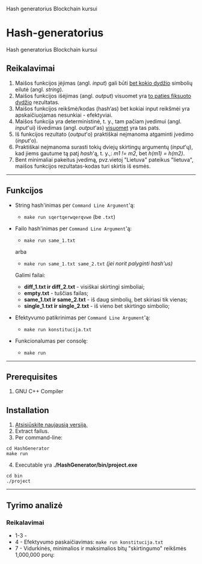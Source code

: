 
Hash generatorius Blockchain kursui

# Hash-generatorius
Hash generatorius Blockchain kursui
## Reikalavimai
1. Maišos funkcijos įėjimas (angl. *input*) gali būti <u>bet kokio dydžio</u> simbolių eilutė (angl. *string*).
2. Maišos funkcijos išėjimas (angl. *output*) visuomet yra <u>to paties fiksuoto dydžio</u> rezultatas.
3. Maišos funkcijos reikšmė/kodas (hash‘as) bet kokiai input reikšmėi yra apskaičiuojamas nesunkiai - efektyviai.
4. Maišos funkcija yra deterministinė, t. y., tam pačiam įvedimui (angl. *input*'ui) išvedimas (angl. *output*'as) <u>visuomet</u> yra tas pats.
5. Iš funkcijos rezultato (*output*'o) praktiškai neįmanoma atgaminti įvedimo (*input*'o).
6. Praktiškai neįmanoma surasti tokių dviejų skirtingų argumentų (*input*'ų), kad jiems gautume tą patį *hash*'ą, t. y.,: *m1 != m2*, bet *h(m1) = h(m2)*.
7. Bent minimaliai pakeitus įvedimą, pvz.vietoj "Lietuva" pateikus "lietuva", maišos funkcijos rezultatas-kodas turi skirtis iš esmės.

---

## Funkcijos

* String hash'inimas per `Command Line Argument`'ą:
  * `make run sqertqerwqerqvwe` (be `.txt`)
* Failo hash'inimas per `Command Line Argument`'ą:
  * `make run same_1.txt`
  
  arba
   * `make run same_1.txt same_2.txt` *(jei norit palyginti hash'us)*
  
  Galimi failai:
  * **diff_1.txt ir diff_2.txt** - visiškai skirtingi simboliai;
  * **empty.txt** - tuščias failas;
  * **same_1.txt ir same_2.txt** - iš daug simbolių, bet skiriasi tik vienas;
  * **single_1.txt ir single_2.txt** - iš vieno bet skirtingo simbolio;

* Efektyvumo patikrinimas per `Command Line Argument`'ą:
  * `make run konstitucija.txt`
  
* Funkcionalumas per consolę:
  * `make run`


---
## Prerequisites
1. GNU C++ Compiler

## Installation
1. [Atsisiūskite naujausią versiją.]()
2. Extract failus.
3. Per command-line:
```
cd HashGenerator
make run
```
4. Executable yra **./HashGenerator/bin/project.exe**
```
cd bin
./project
```
---

## Tyrimo analizė
### Reikalavimai
- 1-3 - 
- 4 - Efektyvumo paskaičiavimas: `make run konstitucija.txt`
- 7 - Vidurkinės, minimalios ir maksimalios bitų "skirtingumo" reikšmės 1,000,000 porų:







